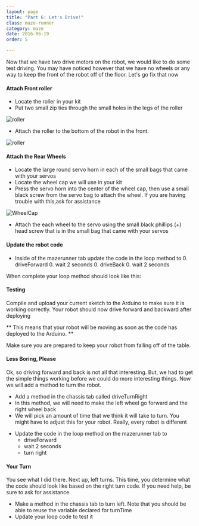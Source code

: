 ```yaml
---
layout: page
title: "Part 6: Let's Drive!"
class: maze-runner
category: maze
date: 2016-06-19
order: 5

---
```


Now that we have two drive motors on the robot, we would like to do some test driving. You may have noticed however that we have no wheels or any way to keep the front of the robot off of the floor. Let's go fix that now

#### Attach Front roller

* Locate the roller in your kit
* Put two small zip ties through the small holes in the legs of the roller

![roller]({{site.baseurl}}/assets/mazerunner/roller.jpg)

* Attach the roller to the bottom of the robot in the front.

![roller]({{site.baseurl}}/assets/mazerunner/roller_attach.jpg)

#### Attach the Rear Wheels

* Locate the large round servo horn in each of the small bags that came with your servos
* Locate the wheel cap we will use in your kit
* Press the servo horn into the center of the wheel cap, then use a small black screw  from the servo bag to attach the wheel. If you are having trouble with this,ask for assistance

![WheelCap]({{site.baseurl}}/assets/mazerunner/wheelcap.jpg)

* Attach the each wheel to the servo using the small black phillips (+) head screw that is in the small bag that came with your servos

#### Update the robot code

* Inside of the mazerunner tab update the code in the loop method to
    0. driveForward
    0. wait 2 seconds
    0. driveBack
    0. wait 2 seconds

When complete your loop method should look like this:

<script src="https://gist.github.com/dennisburton/957e0398c008c71855ed94a80167c292.js"></script>


#### Testing

Compile and upload your current sketch to the Arduino to make sure it is working correctly. Your robot should now drive forward and backward after deploying

** This means that your robot will be moving as soon as the code has deployed to the Arduino. **

Make sure you are prepared to keep your robot from falling off of the table.


#### Less Boring, Please

Ok, so driving forward and back is not all that interesting. But, we had to get the simple things working before we could do more interesting things. Now we will add a method to turn the robot.

* Add a method in the chassis tab called driveTurnRight
* In this method, we will need to make the left wheel go forward and the right wheel back
* We will pick an amount of time that we think it will take to turn. You might have to adjust this for your robot. Really, every robot is different


<script src="https://gist.github.com/dennisburton/a8117494673a13bc8767b286a0d6107d.js"></script>

* Update the code in the loop method on the mazerunner tab to
    * driveForward
    * wait 2 seconds
    * turn right

<script src="https://gist.github.com/dennisburton/e3ddfe3732a3b5496631b81b50841d0e.js"></script>


#### Your Turn

You see what I did there. Next up, left turns. This time, you determine what the code should look like based on the right turn code. If you need help, be sure to ask for assistance.

* Make a method in the chassis tab to turn left. Note that you should be able to reuse the variable declared for turnTime
* Update your loop code to test it